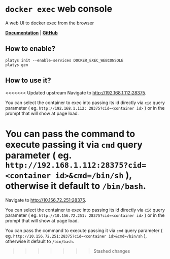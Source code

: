# `docker exec` web console

A web UI to docker exec from the browser  

**[Documentation](https://github.com/bitbull-team/docker-exec-web-console)** | **[GitHub](https://github.com/bitbull-team/docker-exec-web-console)**

## How to enable?

```
platys init --enable-services DOCKER_EXEC_WEBCONSOLE
platys gen
```

## How to use it?

<<<<<<< Updated upstream
Navigate to <http://192.168.1.112:28375>.

You can select the container to exec into passing its id directly via `cid` query parameter ( eg. `http://192.168.1.112: 28375?cid=<container id>` ) or in the prompt that will show at page load.

You can pass the command to execute passing it via `cmd` query parameter ( eg. `http://192.168.1.112:28375?cid=<container id>&cmd=/bin/sh` ), otherwise it default to `/bin/bash`.
=======
Navigate to <http://10.156.72.251:28375>.

You can select the container to exec into passing its id directly via `cid` query parameter ( eg. `http://10.156.72.251: 28375?cid=<container id>` ) or in the prompt that will show at page load.

You can pass the command to execute passing it via `cmd` query parameter ( eg. `http://10.156.72.251:28375?cid=<container id>&cmd=/bin/sh` ), otherwise it default to `/bin/bash`.
>>>>>>> Stashed changes
